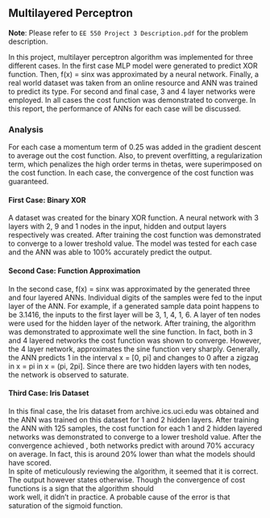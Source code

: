 ## Multilayered Perceptron

**Note**: Please refer to `EE 550 Project 3 Description.pdf` for the problem description.

In this project, multilayer perceptron algorithm was implemented for three different cases. In the 
first case MLP model were generated to predict XOR function. Then, f(x) = sinx was approximated 
by a neural network. Finally, a real world dataset was taken from an online resource and ANN was 
trained to predict its type. For second and final case, 3 and 4 layer networks were employed. In all 
cases the cost function was demonstrated to converge. In this report, the performance of ANNs 
for each case will be discussed. 

### Analysis
For each case a momentum term of 0.25 was added in the gradient descent to average out the cost 
function. Also, to prevent overfitting, a regularization term, which penalizes the high order terms 
in thetas, were superimposed on the cost function. In each case, the convergence of the cost 
function was guaranteed. 

#### First Case: Binary XOR
A dataset was created for the binary XOR function. A neural network with 3 layers with 2, 9 and 1 
nodes in the input, hidden and output layers respectively was created. After training the cost 
function was demonstrated to converge to a lower treshold value. The model was tested for each 
case and the ANN was able to 100% accurately predict the output. 

#### Second Case: Function Approximation
In the second case,  f(x) = sinx was approximated by the generated three and four layered ANNs. 
Individual digits of the samples were fed to the input layer of the ANN. For example, if a generated 
sample data point happens to be 3.1416, the inputs to the first layer will be 3, 1, 4, 1, 6. A layer of 
ten nodes  were used for the hidden layer of the network. After training, the algorithm was 
demonstrated to approximate well the sine function. In fact, both in 3 and 4 layered networks the 
cost function was shown to converge. However, the 4 layer network, approximates the sine 
function very sharply. Generally, the ANN predicts 1 in the interval x = [0, pi] and changes to 0 
after a zigzag in x = pi in x = (pi, 2pi]. Since there are two hidden layers with ten nodes, the network 
is observed to saturate. 

#### Third Case: Iris Dataset
In this final case, the Iris dataset from archive.ics.uci.edu was obtained and the ANN was trained 
on this dataset for 1 and 2 hidden layers. After training the ANN with 125 samples, the cost 
function for each 1 and 2 hidden layered networks was demonstrated to converge to a lower 
treshold value. After the convergence achieved , both networks predict with around 70% accuracy 
on average. In fact, this is around 20% lower than what the models should have scored.  
In spite of meticulously reviewing the algorithm, it seemed that it is correct. The output however 
states otherwise. Though the convergence of cost functions is a sign that the algorithm should  
work well, it didn’t in practice. A probable cause of the error is that saturation of the sigmoid 
function. 

